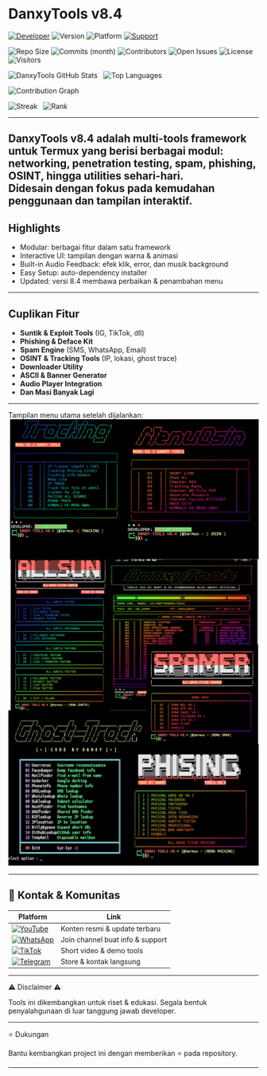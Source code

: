 <!-- ========================= DASHBOARD STATS (VISUAL) ========================= -->
#  DanxyTools v8.4

<!-- Top badges -->
<p align="left">
  <a href="https://www.youtube.com/@DanxyOfficial"><img alt="Developer" src="https://img.shields.io/badge/Developer-DanxyOfficial-black?style=for-the-badge&logo=github"></a>
  <img alt="Version" src="https://img.shields.io/badge/Version-8.4-blue?style=for-the-badge&logo=linux">
  <img alt="Platform" src="https://img.shields.io/badge/Platform-Termux-green?style=for-the-badge&logo=android">
  <a href="https://whatsapp.com/channel/0029VaznZlq7z4kW00unHZ0e"><img alt="Support" src="https://img.shields.io/badge/Support-WhatsApp-grey?style=for-the-badge&logo=whatsapp"></a>
</p>

<!-- Live repo metrics (badges) -->
<p>
  <img alt="Repo Size" src="https://img.shields.io/github/repo-size/NgakuNgakuDevTapiScRecodePunyaGw/Danxy?style=for-the-badge">
  <img alt="Commits (month)" src="https://img.shields.io/github/commit-activity/m/NgakuNgakuDevTapiScRecodePunyaGw/Danxy?style=for-the-badge">
  <img alt="Contributors" src="https://img.shields.io/github/contributors/NgakuNgakuDevTapiScRecodePunyaGw/Danxy?style=for-the-badge">
  <img alt="Open Issues" src="https://img.shields.io/github/issues-raw/NgakuNgakuDevTapiScRecodePunyaGw/Danxy?style=for-the-badge">
  <img alt="License" src="https://img.shields.io/github/license/NgakuNgakuDevTapiScRecodePunyaGw/Danxy?style=for-the-badge">
  <img alt="Visitors" src="https://komarev.com/ghpvc/?username=NgakuNgakuDevTapiScRecodePunyaGw&style=for-the-badge">
</p>

<!-- GitHub Readme Stats cards (dynamic SVG) -->
<p align="left">
  <!-- Replace &username= and &repo= with your user/repo -->
  <img alt="DanxyTools GitHub Stats" src="https://github-readme-stats.vercel.app/api?username=NgakuNgakuDevTapiScRecodePunyaGw&show_icons=true&theme=radical&hide_title=true&count_private=true&repo=Danxy">
  &nbsp;
  <img alt="Top Languages" src="https://github-readme-stats.vercel.app/api/top-langs/?username=NgakuNgakuDevTapiScRecodePunyaGw&layout=compact&theme=radical&hide=html">
</p>

<!-- Contribution graph (visual activity / "radar-like" heatmap) -->
<p align="left">
  <!-- activity-graph provides a visual "radar-like" contribution map -->
  <img alt="Contribution Graph" src="https://activity-graph.herokuapp.com/graph?username=NgakuNgakuDevTapiScRecodePunyaGw&bg_color=0,0,0&color=ff0000&line=ffffff&point=ff4500&area=true">
</p>

<!-- Extra: GitHub Streak + Rank (optional) -->
<p align="left">
  <img alt="Streak" src="https://github-readme-streak-stats.herokuapp.com/?user=NgakuNgakuDevTapiScRecodePunyaGw&theme=radical">
  &nbsp;
  <img alt="Rank" src="https://github-profile-summary-cards.vercel.app/api/cards/profile-details?username=NgakuNgakuDevTapiScRecodePunyaGw&theme=radical">
</p>
<!-- ======================================================================= -->

---
**DanxyTools v8.4** adalah **multi-tools framework untuk Termux** yang berisi berbagai modul:  
networking, penetration testing, spam, phishing, OSINT, hingga utilities sehari-hari.  
Didesain dengan fokus pada **kemudahan penggunaan** dan **tampilan interaktif**.  
---

## Highlights
- Modular: berbagai fitur dalam satu framework
- Interactive UI: tampilan dengan warna & animasi
- Built-in Audio Feedback: efek klik, error, dan musik background
- Easy Setup: auto-dependency installer
- Updated: versi 8.4 membawa perbaikan & penambahan menu
---

## Cuplikan Fitur
- **Suntik & Exploit Tools** (IG, TikTok, dll)  
- **Phishing & Deface Kit**  
- **Spam Engine** (SMS, WhatsApp, Email)  
- **OSINT & Tracking Tools** (IP, lokasi, ghost trace)  
- **Downloader Utility**  
- **ASCII & Banner Generator**  
- **Audio Player Integration** 
- **Dan Masi Banyak Lagi** 

---

Tampilan menu utama setelah dijalankan:
![DanxyTools v8.4](https://raw.githubusercontent.com/NgakuNgakuDevTapiScRecodePunyaGw/Danxy/main/DanxyToolsV84.png)

---

## 📡 Kontak & Komunitas  

| Platform | Link |
|----------|------|
| [![YouTube](https://img.shields.io/badge/YouTube-DanxyOfficial-red?style=for-the-badge&logo=youtube)](https://www.youtube.com/@DanxyOfficial) | Konten resmi & update terbaru |
| [![WhatsApp](https://img.shields.io/badge/WhatsApp-Channel-green?style=for-the-badge&logo=whatsapp)](https://whatsapp.com/channel/0029VaznZlq7z4kW00unHZ0e) | Join channel buat info & support |
| [![TikTok](https://img.shields.io/badge/TikTok-Qwela.38-black?style=for-the-badge&logo=tiktok)](https://www.tiktok.com/@Qwela.38) | Short video & demo tools |
| [![Telegram](https://img.shields.io/badge/Telegram-DanxyStore-blue?style=for-the-badge&logo=telegram)](https://t.me/DanxyStore) | Store & kontak langsung |

---

⚠️ Disclaimer ⚠️

Tools ini dikembangkan untuk riset & edukasi.
Segala bentuk penyalahgunaan di luar tanggung jawab developer.


---

⭐ Dukungan

Bantu kembangkan project ini dengan memberikan ⭐ pada repository.


---




